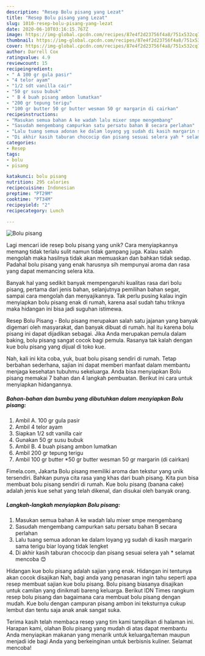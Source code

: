 ```yaml
---
description: "Resep Bolu pisang yang Lezat"
title: "Resep Bolu pisang yang Lezat"
slug: 1010-resep-bolu-pisang-yang-lezat
date: 2020-06-10T03:16:15.767Z
image: https://img-global.cpcdn.com/recipes/87e4f2d23756f4a8/751x532cq70/bolu-pisang-foto-resep-utama.jpg
thumbnail: https://img-global.cpcdn.com/recipes/87e4f2d23756f4a8/751x532cq70/bolu-pisang-foto-resep-utama.jpg
cover: https://img-global.cpcdn.com/recipes/87e4f2d23756f4a8/751x532cq70/bolu-pisang-foto-resep-utama.jpg
author: Darrell Cox
ratingvalue: 4.9
reviewcount: 15
recipeingredient:
- " A 100 gr gula pasir"
- "4 telor ayam"
- "1/2 sdt vanilla cair"
- "50 gr susu bubuk"
- " B 4 buah pisang ambon lumatkan"
- "200 gr tepung terigu"
- "100 gr butter 50 gr butter wesman 50 gr margarin di cairkan"
recipeinstructions:
- "Masukan semua bahan A ke wadah lalu mixer smpe mengembang"
- "Sasudah mengembang campurkan satu persatu bahan B secara perlahan"
- "Lalu tuang semua adonan ke dalam loyang yg sudah di kasih margarin sama terigu biar loyang tidak lengket"
- "Di akhir kasih taburan chococip dan pisang sesuai selera yah * selamat mencoba 😊"
categories:
- Resep
tags:
- bolu
- pisang

katakunci: bolu pisang 
nutrition: 295 calories
recipecuisine: Indonesian
preptime: "PT29M"
cooktime: "PT34M"
recipeyield: "2"
recipecategory: Lunch

---
```



![Bolu pisang](https://img-global.cpcdn.com/recipes/87e4f2d23756f4a8/751x532cq70/bolu-pisang-foto-resep-utama.jpg)

Lagi mencari ide resep bolu pisang yang unik? Cara menyiapkannya memang tidak terlalu sulit namun tidak gampang juga. Kalau salah mengolah maka hasilnya tidak akan memuaskan dan bahkan tidak sedap. Padahal bolu pisang yang enak harusnya sih mempunyai aroma dan rasa yang dapat memancing selera kita.

Banyak hal yang sedikit banyak mempengaruhi kualitas rasa dari bolu pisang, pertama dari jenis bahan, selanjutnya pemilihan bahan segar, sampai cara mengolah dan menyajikannya. Tak perlu pusing kalau ingin menyiapkan bolu pisang enak di rumah, karena asal sudah tahu triknya maka hidangan ini bisa jadi suguhan istimewa.

Resep Bolu Pisang - Bolu pisang merupakan salah satu jajanan yang banyak digemari oleh masyarakat, dan banyak dibuat di rumah. hal itu karena bolu pisang ini dapat dijadikan sebagai. Jika Anda merupakan pemula dalam baking, bolu pisang sangat cocok bagi pemula. Rasanya tak kalah dengan kue bolu pisang yang dijual di toko kue.


Nah, kali ini kita coba, yuk, buat bolu pisang sendiri di rumah. Tetap berbahan sederhana, sajian ini dapat memberi manfaat dalam membantu menjaga kesehatan tubuhmu sekeluarga. Anda bisa menyiapkan Bolu pisang memakai 7 bahan dan 4 langkah pembuatan. Berikut ini cara untuk menyiapkan hidangannya.

<!--inarticleads1-->

##### Bahan-bahan dan bumbu yang dibutuhkan dalam menyiapkan Bolu pisang:

1. Ambil  A. 100 gr gula pasir
1. Ambil 4 telor ayam
1. Siapkan 1/2 sdt vanilla cair
1. Gunakan 50 gr susu bubuk
1. Ambil  B. 4 buah pisang ambon lumatkan
1. Ambil 200 gr tepung terigu
1. Ambil 100 gr butter *50 gr butter wesman 50 gr margarin (di cairkan)


Fimela.com, Jakarta Bolu pisang memiliki aroma dan tekstur yang unik tersendiri. Bahkan punya cita rasa yang khas dari buah pisang. Kita pun bisa membuat bolu pisang sendiri di rumah. Kue bolu pisang (banana cake) adalah jenis kue sehat yang telah dikenal, dan disukai oleh banyak orang. 

<!--inarticleads2-->

##### Langkah-langkah menyiapkan Bolu pisang:

1. Masukan semua bahan A ke wadah lalu mixer smpe mengembang
1. Sasudah mengembang campurkan satu persatu bahan B secara perlahan
1. Lalu tuang semua adonan ke dalam loyang yg sudah di kasih margarin sama terigu biar loyang tidak lengket
1. Di akhir kasih taburan chococip dan pisang sesuai selera yah * selamat mencoba 😊


Hidangan kue bolu pisang adalah sajian yang enak. Hidangan ini tentunya akan cocok disajikan Nah, bagi anda yang penasaran ingin tahu seperti apa resep membuat sajian kue bolu pisang. Bolu pisang biasanya disajikan untuk camilan yang dinikmati bareng keluarga. Berikut IDN Times rangkum resep bolu pisang dan bagaimana cara membuat bolu pisang dengan mudah. Kue bolu dengan campuran pisang ambon ini teksturnya cukup lembut dan tentu saja anak anak sangat suka. 

Terima kasih telah membaca resep yang tim kami tampilkan di halaman ini. Harapan kami, olahan Bolu pisang yang mudah di atas dapat membantu Anda menyiapkan makanan yang menarik untuk keluarga/teman maupun menjadi ide bagi Anda yang berkeinginan untuk berbisnis kuliner. Selamat mencoba!
